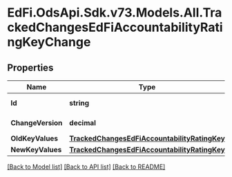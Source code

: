 # EdFi.OdsApi.Sdk.v73.Models.All.TrackedChangesEdFiAccountabilityRatingKeyChange

## Properties

Name | Type | Description | Notes
------------ | ------------- | ------------- | -------------
**Id** | **string** | Resource identifier | [optional] 
**ChangeVersion** | **decimal** | Change version | [optional] 
**OldKeyValues** | [**TrackedChangesEdFiAccountabilityRatingKey**](TrackedChangesEdFiAccountabilityRatingKey.md) |  | [optional] 
**NewKeyValues** | [**TrackedChangesEdFiAccountabilityRatingKey**](TrackedChangesEdFiAccountabilityRatingKey.md) |  | [optional] 

[[Back to Model list]](../../README.md#documentation-for-models) [[Back to API list]](../../README.md#documentation-for-api-endpoints) [[Back to README]](../../README.md)

